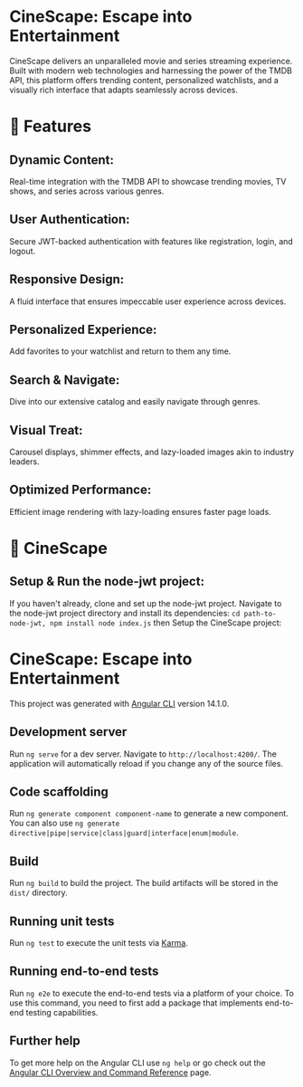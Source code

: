 # CineScape: Escape into Entertainment

CineScape delivers an unparalleled movie and series streaming experience. Built with modern web technologies and harnessing the power of the TMDB API, this platform offers trending content, personalized watchlists, and a visually rich interface that adapts seamlessly across devices.


# 🌟 Features
## Dynamic Content: 
Real-time integration with the TMDB API to showcase trending movies, TV shows, and series across various genres.

## User Authentication:
Secure JWT-backed authentication with features like registration, login, and logout.

## Responsive Design:
 A fluid interface that ensures impeccable user experience across devices.

## Personalized Experience:
 Add favorites to your watchlist and return to them any time.

## Search & Navigate:
 Dive into our extensive catalog and easily navigate through genres.

## Visual Treat:
 Carousel displays, shimmer effects, and lazy-loaded images akin to industry leaders.

## Optimized Performance:
 Efficient image rendering with lazy-loading ensures faster page loads.


# 🚀 CineScape

## Setup & Run the node-jwt project:
 If you haven't already, clone and set up the node-jwt project.
 Navigate to the node-jwt project directory and install its dependencies: `cd path-to-node-jwt, npm install node index.js` then Setup the CineScape project:


# CineScape: Escape into Entertainment

This project was generated with [Angular CLI](https://github.com/angular/angular-cli) version 14.1.0.

## Development server

Run `ng serve` for a dev server. Navigate to `http://localhost:4200/`. The application will automatically reload if you change any of the source files.

## Code scaffolding

Run `ng generate component component-name` to generate a new component. You can also use `ng generate directive|pipe|service|class|guard|interface|enum|module`.

## Build

Run `ng build` to build the project. The build artifacts will be stored in the `dist/` directory.

## Running unit tests

Run `ng test` to execute the unit tests via [Karma](https://karma-runner.github.io).

## Running end-to-end tests

Run `ng e2e` to execute the end-to-end tests via a platform of your choice. To use this command, you need to first add a package that implements end-to-end testing capabilities.

## Further help

To get more help on the Angular CLI use `ng help` or go check out the [Angular CLI Overview and Command Reference](https://angular.io/cli) page.

